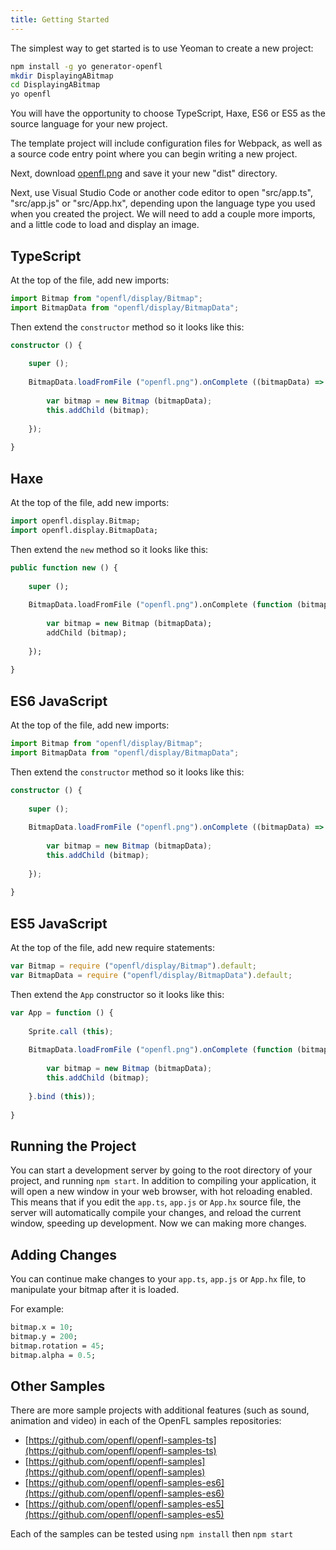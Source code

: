 ```yaml
---
title: Getting Started
---
```


The simplest way to get started is to use Yeoman to create a new project:

```bash
npm install -g yo generator-openfl
mkdir DisplayingABitmap
cd DisplayingABitmap
yo openfl
```

You will have the opportunity to choose TypeScript, Haxe, ES6 or ES5 as the source language for your new project.

The template project will include configuration files for Webpack, as well as a source code entry point where you can begin writing a new project.

Next, download [openfl.png](https://github.com/openfl/openfl/raw/develop/assets/openfl.png) and save it your new "dist" directory.

Next, use Visual Studio Code or another code editor to open "src/app.ts", "src/app.js" or "src/App.hx", depending upon the language type you used when you created the project. We will need to add a couple more imports, and a little code to load and display an image.

## TypeScript

At the top of the file, add new imports:

```typescript
import Bitmap from "openfl/display/Bitmap";
import BitmapData from "openfl/display/BitmapData";
```

Then extend the `constructor` method so it looks like this:

```typescript
constructor () {
	
	super ();
	
	BitmapData.loadFromFile ("openfl.png").onComplete ((bitmapData) => {
		
		var bitmap = new Bitmap (bitmapData);
		this.addChild (bitmap);
		
	});
	
}
```

## Haxe

At the top of the file, add new imports:

```haxe
import openfl.display.Bitmap;
import openfl.display.BitmapData;
```

Then extend the `new` method so it looks like this:

```haxe
public function new () {
	
	super ();
	
	BitmapData.loadFromFile ("openfl.png").onComplete (function (bitmapData) {
		
		var bitmap = new Bitmap (bitmapData);
		addChild (bitmap);
		
	});
	
}
```

## ES6 JavaScript

At the top of the file, add new imports:

```typescript
import Bitmap from "openfl/display/Bitmap";
import BitmapData from "openfl/display/BitmapData";
```

Then extend the `constructor` method so it looks like this:

```typescript
constructor () {
	
	super ();
	
	BitmapData.loadFromFile ("openfl.png").onComplete ((bitmapData) => {
		
		var bitmap = new Bitmap (bitmapData);
		this.addChild (bitmap);
		
	});
	
}
```

## ES5 JavaScript

At the top of the file, add new require statements:

```typescript
var Bitmap = require ("openfl/display/Bitmap").default;
var BitmapData = require ("openfl/display/BitmapData").default;
```

Then extend the `App` constructor so it looks like this:

```typescript
var App = function () {
	
	Sprite.call (this);
	
	BitmapData.loadFromFile ("openfl.png").onComplete (function (bitmapData) {
		
		var bitmap = new Bitmap (bitmapData);
		this.addChild (bitmap);
		
	}.bind (this));
	
}
```

## Running the Project

You can start a development server by going to the root directory of your project, and running `npm start`. In addition to compiling your application, it will open a new window in your web browser, with hot reloading enabled. This means that if you edit the `app.ts`, `app.js` or `App.hx` source file, the server will automatically compile your changes, and reload the current window, speeding up development. Now we can making more changes.


## Adding Changes

You can continue make changes to your `app.ts`, `app.js` or `App.hx` file, to manipulate your bitmap after it is loaded.

For example:

```haxe
bitmap.x = 10;
bitmap.y = 200;
bitmap.rotation = 45;
bitmap.alpha = 0.5;
```

## Other Samples

There are more sample projects with additional features (such as sound, animation and video) in each of the OpenFL samples repositories:

 - [https://github.com/openfl/openfl-samples-ts](https://github.com/openfl/openfl-samples-ts)
 - [https://github.com/openfl/openfl-samples](https://github.com/openfl/openfl-samples)
 - [https://github.com/openfl/openfl-samples-es6](https://github.com/openfl/openfl-samples-es6)
 - [https://github.com/openfl/openfl-samples-es5](https://github.com/openfl/openfl-samples-es5)

Each of the samples can be tested using `npm install` then `npm start`
